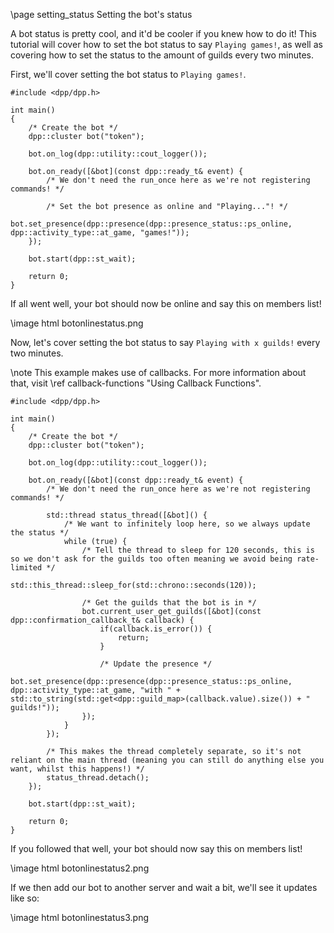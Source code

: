 \page setting_status Setting the bot's status

A bot status is pretty cool, and it'd be cooler if you knew how to do it! This tutorial will cover how to set the bot status to say `Playing games!`, as well as covering how to set the status to the amount of guilds every two minutes.

First, we'll cover setting the bot status to `Playing games!`.

~~~~~~~~~~{.cpp}
#include <dpp/dpp.h>

int main()
{
    /* Create the bot */
    dpp::cluster bot("token");

    bot.on_log(dpp::utility::cout_logger());

    bot.on_ready([&bot](const dpp::ready_t& event) {
        /* We don't need the run_once here as we're not registering commands! */

        /* Set the bot presence as online and "Playing..."! */
        bot.set_presence(dpp::presence(dpp::presence_status::ps_online, dpp::activity_type::at_game, "games!"));
    });

    bot.start(dpp::st_wait);

    return 0;
}
~~~~~~~~~~

If all went well, your bot should now be online and say this on members list!

\image html botonlinestatus.png

Now, let's cover setting the bot status to say `Playing with x guilds!` every two minutes.

\note This example makes use of callbacks. For more information about that, visit \ref callback-functions "Using Callback Functions".

~~~~~~~~~~{.cpp}
#include <dpp/dpp.h>

int main()
{
    /* Create the bot */
    dpp::cluster bot("token");

    bot.on_log(dpp::utility::cout_logger());

    bot.on_ready([&bot](const dpp::ready_t& event) {
        /* We don't need the run_once here as we're not registering commands! */

        std::thread status_thread([&bot]() {
            /* We want to infinitely loop here, so we always update the status */
            while (true) {
                /* Tell the thread to sleep for 120 seconds, this is so we don't ask for the guilds too often meaning we avoid being rate-limited */
                std::this_thread::sleep_for(std::chrono::seconds(120));

                /* Get the guilds that the bot is in */
                bot.current_user_get_guilds([&bot](const dpp::confirmation_callback_t& callback) {
                    if(callback.is_error()) {
                        return;
                    }

                    /* Update the presence */
                    bot.set_presence(dpp::presence(dpp::presence_status::ps_online, dpp::activity_type::at_game, "with " + std::to_string(std::get<dpp::guild_map>(callback.value).size()) + " guilds!"));
                });
            }
        });

        /* This makes the thread completely separate, so it's not reliant on the main thread (meaning you can still do anything else you want, whilst this happens!) */
        status_thread.detach();
    });

    bot.start(dpp::st_wait);

    return 0;
}
~~~~~~~~~~

If you followed that well, your bot should now say this on members list!

\image html botonlinestatus2.png

If we then add our bot to another server and wait a bit, we'll see it updates like so:

\image html botonlinestatus3.png